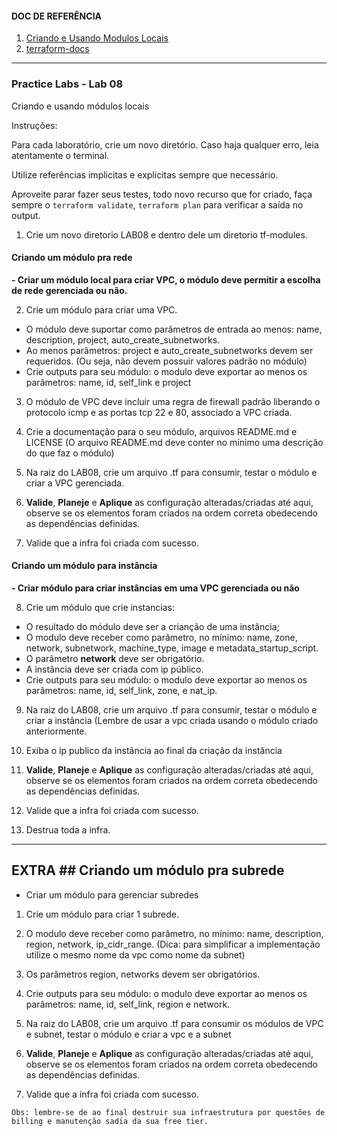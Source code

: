 #### DOC DE REFERÊNCIA

1. [Criando e Usando Modulos Locais](https://learn.hashicorp.com/tutorials/terraform/module-create?in=terraform/modules "Criando e Usando Modulos Locais")
2. [terraform-docs](https://terraform-docs.io/ "terraform-docs")
---

### Practice Labs - Lab 08

Criando e usando módulos locais

Instruções:

Para cada laboratório, crie um novo diretório. Caso haja qualquer erro, leia atentamente o terminal.

Utilize referências implicitas e explicitas sempre que necessário.

Aproveite parar fazer seus testes, todo novo recurso que for criado, faça sempre o `terraform validate`, `terraform plan` para verificar a saída no output.

1. Crie um novo diretorio LAB08 e dentro dele um diretorio tf-modules.

#### Criando um módulo pra rede

**- Criar um módulo local para criar VPC, o módulo deve permitir a escolha de rede gerenciada ou não.**

2. Crie um módulo para criar uma VPC.
- O módulo deve suportar como parâmetros de entrada ao menos: name, description, project, auto_create_subnetworks.
- Ao menos parâmetros: project e auto_create_subnetworks devem ser requeridos. (Ou seja, não devem possuir valores padrão no módulo)
- Crie outputs para seu módulo: o modulo deve exportar ao menos os parâmetros: name, id, self_link e project

3. O módulo de VPC deve incluir uma regra de firewall padrão liberando o protocolo icmp e as portas tcp 22 e 80, associado a VPC criada.

4. Crie a documentação para o seu módulo, arquivos README.md e LICENSE (O arquivo README.md deve conter no mínimo uma descrição do que faz o módulo)

5. Na raiz do LAB08, crie um arquivo .tf para consumir, testar o módulo e criar a VPC gerenciada.

6. **Valide**, **Planeje** e **Aplique** as configuração alteradas/criadas até aqui, observe se os elementos foram criados na ordem correta obedecendo as dependências definidas.

7. Valide que a infra foi criada com sucesso.

#### Criando um módulo para instância

**- Criar módulo para criar instâncias em uma VPC gerenciada ou não**

8. Crie um módulo que crie instancias:

- O resultado do módulo deve ser a crianção de uma instância;
- O modulo deve receber como parâmetro, no mínimo: name, zone, network, subnetwork, machine_type, image e metadata_startup_script.
- O parâmetro **network** deve ser obrigatório.
- A instância deve ser criada com ip público.
- Crie outputs para seu módulo: o modulo deve exportar ao menos os parâmetros: name, id, self_link, zone, e nat_ip.

9. Na raiz do LAB08, crie um arquivo .tf para consumir, testar o módulo e criar a instância (Lembre de usar a vpc criada usando o módulo criado anteriormente.

10. Exiba o ip publico da instância ao final da criação da instância

11. **Valide**, **Planeje** e **Aplique** as configuração alteradas/criadas até aqui, observe se os elementos foram criados na ordem correta obedecendo as dependências definidas.

12. Valide que a infra foi criada com sucesso.

13. Destrua toda a infra.

---

## EXTRA ## Criando um módulo pra subrede

- Criar um módulo para gerenciar subredes

1. Crie um módulo para criar 1 subrede.

2. O modulo deve receber como parâmetro, no mínimo: name, description, region, network, ip_cidr_range. (Dica: para simplificar a implementação utilize o mesmo nome da vpc como nome da subnet)

3. Os parâmetros region, networks devem ser obrigatórios.

4. Crie outputs para seu módulo: o modulo deve exportar ao menos os parâmetros: name, id, self_link, region e network.

5. Na raiz do LAB08, crie um arquivo .tf para consumir os módulos de VPC e subnet, testar o módulo e criar a vpc e a subnet

6. **Valide**, **Planeje** e **Aplique** as configuração alteradas/criadas até aqui, observe se os elementos foram criados na ordem correta obedecendo as dependências definidas.

7. Valide que a infra foi criada com sucesso.


`
Obs: lembre-se de ao final destruir sua infraestrutura por questões de billing e manutenção sadia da sua free tier.
`